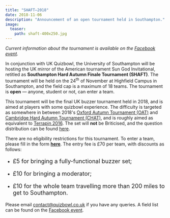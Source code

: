 ```yaml
---
title: "SHAFT–2018"
date: 2018-11-06
description: "Announcement of an open tournament held in Southampton."
image:
  teaser:
    path: shaft-400x250.jpg
---
```


_Current information about the tournament is available on the [Facebook event](https://www.facebook.com/events/328565151252627)._

In conjunction with UK Quizbowl, the University of Southampton will be hosting the UK mirror of the American tournament Sun God Invitational, retitled as **Southampton Hard Autumn Finale Tournament (SHAFT)**. The tournament will be held on the 24<sup>th</sup> of November at Highfield Campus in Southampton, and the field cap is a maximum of 18 teams. The tournament is **open** — anyone, student or not, can enter a team.

This tournament will be the final UK buzzer tournament held in 2018, and is aimed at players with some quizbowl experience. The difficulty is targeted as somewhere in between 2018's [Oxford Autumn Tournament (OAT)](/blog/2018-09-05-oat-2018-announcement) and [Cambridge Hard Autumn Tournament (CHAT)](/blog/2018-10-01-chat-2018-announcement), and is roughly aimed as equivalent to [Terrapin 2016](https://collegiate.quizbowlpackets.com/1872/). The set will **not** be Briticised, and the question distribution can be found [here](https://hsquizbowl.org/forums/viewtopic.php?f=8&t=20713).

There are no eligibility restrictions for this tournament. To enter a team, please fill in the form [**here**](https://docs.google.com/forms/d/e/1FAIpQLSdlYiGja55AxtRHp8jfGkQBHFXegnoqQRmZI_TdyiCqsuAYqA/viewform). The entry fee is £70 per team, with discounts as follows:

- <p style="font-size: 18px">£5 for bringing a fully-functional buzzer set;</p>
- <p style="font-size: 18px">£10 for bringing a moderator;</p>
- <p style="font-size: 18px">£10 for the whole team travelling more than 200 miles to get to Southampton.</p>

Please email <contact@quizbowl.co.uk> if you have any queries. A field list can be found on the [Facebook event](https://www.facebook.com/events/328565151252627).
